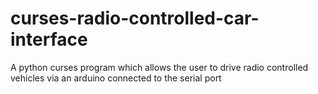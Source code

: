 # curses-radio-controlled-car-interface
A python curses program which allows the user to drive radio controlled vehicles via an arduino connected to the serial port
